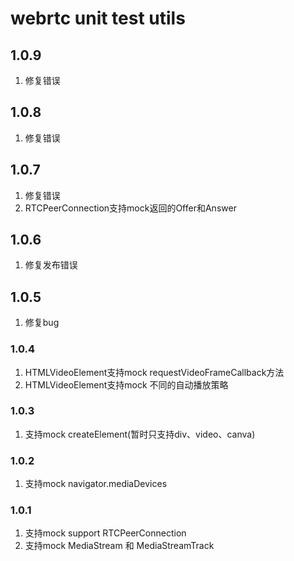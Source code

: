 # webrtc unit test utils

## 1.0.9
1. 修复错误

## 1.0.8
1. 修复错误

## 1.0.7
1. 修复错误
2. RTCPeerConnection支持mock返回的Offer和Answer

## 1.0.6
1. 修复发布错误

## 1.0.5
1. 修复bug

### 1.0.4
  1. HTMLVideoElement支持mock requestVideoFrameCallback方法
  2. HTMLVideoElement支持mock 不同的自动播放策略

### 1.0.3
  1. 支持mock createElement(暂时只支持div、video、canva)

### 1.0.2
  1. 支持mock navigator.mediaDevices

### 1.0.1
  1. 支持mock support RTCPeerConnection
  2. 支持mock MediaStream 和 MediaStreamTrack
